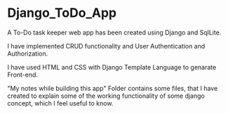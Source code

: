 # Django_ToDo_App
A To-Do task keeper web app has been created using Django and SqlLite.

I have implemented CRUD functionality and User Authentication and Authorization.

I have used HTML and CSS with Django Template Language to genarate Front-end.

"My notes while building this app" Folder contains some files, that I have created to explain some of the working functionality of some django concept, which I feel
useful to know.
